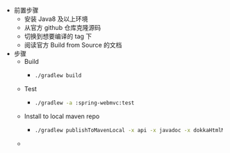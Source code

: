 - 前置步骤
	- 安装 Java8 及以上环境
	- 从官方 github 仓库克隆源码
	- 切换到想要编译的 tag 下
	- 阅读官方 Build from Source 的文档
- 步骤
	- Build
		- ``` bash
		  ./gradlew build
		  ```
	- Test
		- ``` bash
		  ./gradlew -a :spring-webmvc:test
		  ```
	- Install to local maven repo
		- ``` bash
		  ./gradlew publishToMavenLocal -x api -x javadoc -x dokkaHtmlMultiModule -x asciidoctor -x asciidoctorPdf -x distZip
		  ```
	-